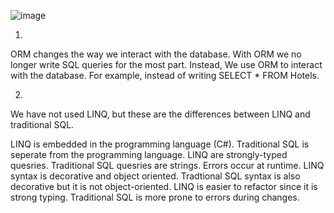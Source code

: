 ![image](https://github.com/user-attachments/assets/e89b158a-156e-4b2c-91cd-b9a7519feddd)

1)

ORM changes the way we interact with the database. With ORM we no longer write SQL queries for the most part. Instead, We use ORM to interact with the database. For example, instead of writing SELECT * FROM Hotels.




2)

We have not used LINQ, but these are the differences between LINQ and traditional SQL. 


LINQ is embedded in the programming language (C#). Traditional SQL is seperate from the programming language.
LINQ are strongly-typed quesries. Traditional SQL quesries are strings. Errors occur at runtime.
LINQ syntax is decorative and object oriented. Tradtional SQL syntax is also decorative but it is not object-oriented.
LINQ is easier to refactor since it is strong typing. Traditional SQL is more prone to errors during changes.
